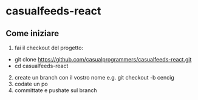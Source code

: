 # casualfeeds-react

## Come iniziare

1. fai il checkout del progetto:
  - git clone https://github.com/casualprogrammers/casualfeeds-react.git
  - cd casualfeeds-react
2. create un branch con il vostro nome e.g.
git checkout -b cencig
3. codate un po
4. committate e pushate sul branch
